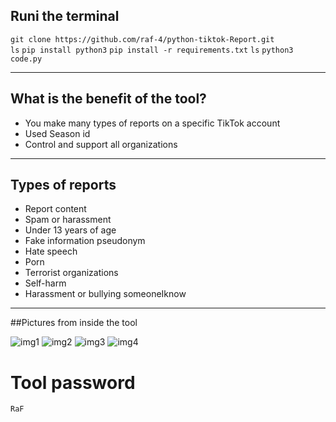 ## Runi the terminal

`git clone https://github.com/raf-4/python-tiktok-Report.git`<br> 
`ls`
`pip install python3`
`pip install -r requirements.txt`
`ls`
`python3 code.py`

---
## What is the benefit of the tool?

- You make many types of reports on a specific TikTok account 
- Used Season id
- Control and support all organizations
---

## Types of reports 

- Report content
- Spam or harassment
- Under 13 years of age
- Fake information pseudonym
- Hate speech
- Porn
- Terrorist organizations
- Self-harm
- Harassment or bullying someoneIknow
---
##Pictures from inside the tool

![img1](https://ibb.co/5cqcQz7) 
![img2](https://ibb.co/DL82CMg) 
![img3](https://ibb.co/qJR6DSR) 
![img4](https://ibb.co/gMB20s8) 

# Tool password 
`RaF`
